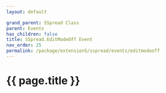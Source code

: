 ```yaml
---
layout: default

grand_parent: SSpread Class
parent: Events
has_children: false
title: SSpread.EditModeOff Event
nav_order: 25
permalink: /package/extension5/sspread/events/editmodeoff
---
```

# {{ page.title }}
